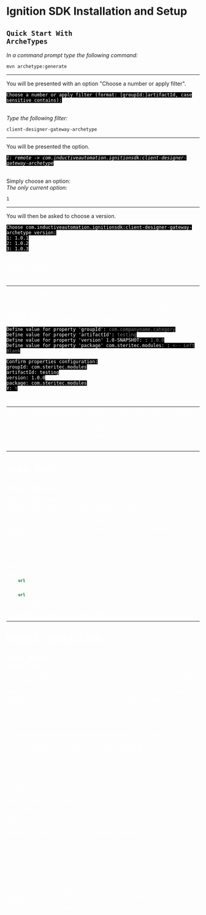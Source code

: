 

<b>Ignition SDK Installation and Setup</b>
===================================

<code>Quick Start With ArcheTypes</code>
---------------------------

*In a command prompt type the following command:*

    mvn archetype:generate

--------

You will be presented with an option "Choose a number or apply filter". </br>

<kbd style="background-color: #000000; color: white; font-style: bold; font-size: 12px;">
Choose a number or apply filter (format: [groupId:]artifactId, case sensitive contains):
</kbd></br></br>

*Type the following filter:*

    client-designer-gateway-archetype

---------

You will be presented the option.

<kbd style="background-color: #000000; color: white; font-style: bold; font-size: 12px">*1: remote -> com.inductiveautomation.ignitionsdk:client-designer-gateway-archetype*</kbd></br></br>

Simply choose an option:</br>
*The only current option:*

    1

---------

You will then be asked to choose a version.

<kbd style="background-color: #000000; color: white; font-style: bold; font-size: 12px">
Choose com.inductiveautomation.ignitionsdk:client-designer-gateway-archetype version:
</kbd></br>
<kbd style="background-color: #000000; color: white; font-style: bold; font-size: 12px">1: 1.0.1 </kbd></br>
<kbd style="background-color: #000000; color: white; font-style: bold; font-size: 12px">2: 1.0.2 </kdb></br>
<kbd style="background-color: #000000; color: white; font-style: bold; font-size: 12px">3: 1.0.3 </kbd></br></br>


*Simply pick the version you want ( Most likely option 3, the current latest version )*

    3

--------

After these options you will be required to define the module you are planning to create. </br>

This example will create the module *com.companyname.category.testing* version 1.0.0. </br>
*Note: I chose to opt-out of doing SNAPSHOT's*</br>


<kbd style="background-color: #000000; color: white; font-style: bold; font-size: 12px">Define value for property 'groupId': <bold style="color: gray;">com.companyname.category</bold></kbd></br>
<kbd style="background-color: #000000; color: white; font-style: bold; font-size: 12px">Define value for property 'artifactId': <bold style="color: gray;">testing</bold></kbd></br>
<kbd style="background-color: #000000; color: white; font-style: bold; font-size: 12px">Define value for property 'version' 1.0-SNAPSHOT: : <bold style="color: gray;">1.0.0</bold></kbd></br>
<kbd style="background-color: #000000; color: white; font-style: bold; font-size: 12px">Define value for property 'package' com.steritec.modules: : <bold style="color: gray;"><-- Left Blank</bold></kbd></br></br>
<kbd style="background-color: #000000; color: white; font-style: bold; font-size: 12px">Confirm properties configuration:</kbd></br>
<kbd style="background-color: #000000; color: white; font-style: bold; font-size: 12px">groupId: com.steritec.modules</kbd></br>
<kbd style="background-color: #000000; color: white; font-style: bold; font-size: 12px">artifactId: testing</kbd></br>
<kbd style="background-color: #000000; color: white; font-style: bold; font-size: 12px">version: 1.0.0</kbd></br>
<kbd style="background-color: #000000; color: white; font-style: bold; font-size: 12px">package: com.steritec.modules</kbd></br>
<kbd style="background-color: #000000; color: white; font-style: bold; font-size: 12px">Y: <bold style="color: gray;">Y</bold></kbd></br>
</br></br>

-------

After confirming the configuration setup you should have the correct structure to get started.

Change directory to the "ArtifactID"</br>
*Note: The ArtifactID from the example above was named "testing"*

    cd testing

------

<b>JAVA DOCS</b>
=====
<code>Setup Java Docs</code>
-------------------------------

The archetype generated from the instructions above will produce a POM.xml that references older repository URLs.</br>
I will attempt to walk you through this fix now.


    In the root directory of your module, open the "pom.xml" file.

Change all URL's in the "pluginRepositories" and "repositories" sections:

    FROM:
        http://nexus.inductiveautomation.com:8081/content/repositories/<repo name>
    TO:
        https://nexus.inductiveautomation.com/repository/<repo name>

Example:

```XML
FROM:
    <url>http://nexus.inductiveautomation.com:8081/content/repositories/inductiveautomation-releases</url>

TO:
    <url>https://nexus.inductiveautomation.com/repository/inductiveautomation-releases</url>
```

Save the file and finally, resolve java docs via maven:

    mvn dependency:resolve -Dclassifier=javadoc

--------------------
<b>MODULE INSTALLING</b>
==================
<code>Setup Module Installing</code>
------------------------------------

In order to *install your module quickly* and *without signing* you need to do the following:

    Open Start Menu -> type: notepad -> right click it and 'Run as administrator'

Opening this way because the Gateway may be running and won't let you save changes otherwise.

    Inside Notepad, Click File -> Open and browse to the Ignition "data" folder

Possible directory location:

    C:\Program Files\Inductive Automation\Ignition\data\ignition.config

*Note: If you do not see the file 'ignition.config' </br>
Try changing the file extension filter from "Text Documents (*.txt)" to "All Files (*.*)"

    Find and Select -> ignition.config -> Click "Open"

Find the section marked:

    #********************************************************************
    # Wrapper Java Properties
    #********************************************************************

Find the subsection marked:

    # Java Additional Parameters

Add the following two lines to the bottom of that section:

    wrapper.java.additional.7=-Dignition.allowunsignedmodules=true
    wrapper.java.additional.11=-Dia.developer.moduleupload=true

Finally save the file:

    File -> Save

This will allow you to install your package to the gateway via the following command:</br>

    mvn install

Some Extra Notes: </br>
*- This will both package and install your module.* </br>
*- If you're writing a gateway module, you may need to restart gateway.* </br>
*- You can do this through the "Gateway Control Utility".*

